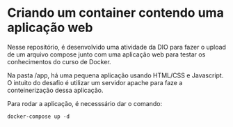 # Criando um container contendo uma aplicação web

Nesse repositório, é desenvolvido uma atividade da DIO para fazer o upload de um arquivo compose junto com 
uma aplicação web para testar os conhecimentos do curso de Docker.

Na pasta /app, há uma pequena aplicação usando HTML/CSS e Javascript. O intuito do desafio é utilizar 
um servidor apache para faze a conteinerização dessa aplicação.

Para rodar a aplicação, é necesssário dar o comando:

    docker-compose up -d     